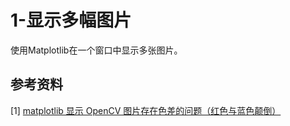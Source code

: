 # 1-显示多幅图片
使用Matplotlib在一个窗口中显示多张图片。

## 参考资料
[1] [matplotlib 显示 OpenCV 图片存在色差的问题（红色与蓝色颠倒）](https://laowangblog.com/matplotlib-opencv-imshow-rgb-bgr.html)
